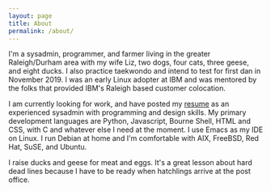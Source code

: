 ```yaml
---
layout: page
title: About
permalink: /about/
---
```


I'm a sysadmin, programmer, and farmer living in the greater Raleigh/Durham area with my wife Liz, two dogs, four cats, three geese, and eight ducks.  I also practice taekwondo and intend to test for first dan in November 2019.  I was an early Linux adopter at IBM and was mentored by the folks that provided IBM's Raleigh based customer colocation.

I am currently looking for work, and have posted my [resume](/resume/) as an experienced sysadmin with programming and design skills.  My primary development languages are Python, Javascript, Bourne Shell, HTML and CSS, with C and whatever else I need at the moment.  I use Emacs as my IDE on Linux.  I run Debian at home and I'm comfortable with AIX, FreeBSD, Red Hat, SuSE, and Ubuntu.

I raise ducks and geese for meat and eggs.  It's a great lesson about hard dead lines because I have to be ready when hatchlings arrive at the post office.

